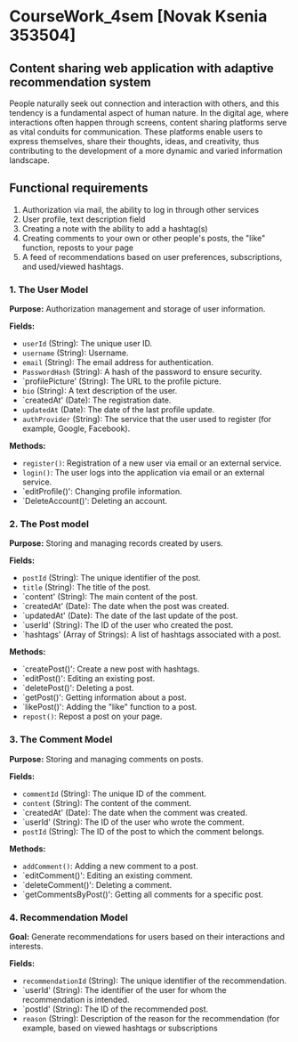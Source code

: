 # CourseWork_4sem [Novak Ksenia 353504]

## Content sharing web application with adaptive recommendation system
People naturally seek out connection and interaction with others, and this tendency is a fundamental aspect of human nature. In the digital age, where interactions often happen through screens, content sharing platforms serve as vital conduits for communication. These platforms enable users to express themselves, share their thoughts, ideas, and creativity, thus contributing to the development of a more dynamic and varied information landscape.




## Functional requirements
1. Authorization via mail, the ability to log in through other services 
2. User profile, text description field
3. Creating a note with the ability to add a hashtag(s)
4. Creating comments to your own or other people's posts, the "like" function, reposts to your page
5. A feed of recommendations based on user preferences, subscriptions, and used/viewed hashtags.


### 1. The User Model

**Purpose:** Authorization management and storage of user information.

**Fields:**
- `userId` (String): The unique user ID.
- `username` (String): Username.
- `email` (String): The email address for authentication.
- `PasswordHash` (String): A hash of the password to ensure security.
- `profilePicture' (String): The URL to the profile picture.
- `bio` (String): A text description of the user.
- `createdAt' (Date): The registration date.
- `updatedAt` (Date): The date of the last profile update.
- `authProvider` (String): The service that the user used to register (for example, Google, Facebook).

**Methods:**
- `register()`: Registration of a new user via email or an external service.
- `login()`: The user logs into the application via email or an external service.
- `editProfile()': Changing profile information.
- `DeleteAccount()': Deleting an account.

### 2. The Post model

**Purpose:** Storing and managing records created by users.

**Fields:**
- `postId` (String): The unique identifier of the post.
- `title` (String): The title of the post.
- `content' (String): The main content of the post.
- `createdAt' (Date): The date when the post was created.
- `updatedAt' (Date): The date of the last update of the post.
- `userId' (String): The ID of the user who created the post.
- `hashtags' (Array of Strings): A list of hashtags associated with a post.

**Methods:**
- `createPost()': Create a new post with hashtags.
- `editPost()': Editing an existing post.
- `deletePost()': Deleting a post.
- `getPost()': Getting information about a post.
- `likePost()': Adding the "like" function to a post.
- `repost()`: Repost a post on your page.

### 3. The Comment Model

**Purpose:** Storing and managing comments on posts.

**Fields:**
- `commentId` (String): The unique ID of the comment.
- `content` (String): The content of the comment.
- `createdAt' (Date): The date when the comment was created.
- `userId' (String): The ID of the user who wrote the comment.
- `postId` (String): The ID of the post to which the comment belongs.

**Methods:**
- `addComment()`: Adding a new comment to a post.
- `editComment()': Editing an existing comment.
- `deleteComment()': Deleting a comment.
- `getCommentsByPost()': Getting all comments for a specific post.

### 4. Recommendation Model

**Goal:** Generate recommendations for users based on their interactions and interests.

**Fields:**
- `recommendationId` (String): The unique identifier of the recommendation.
- `userId' (String): The identifier of the user for whom the recommendation is intended.
- `postId' (String): The ID of the recommended post.
- `reason` (String): Description of the reason for the recommendation (for example, based on viewed hashtags or subscriptions
